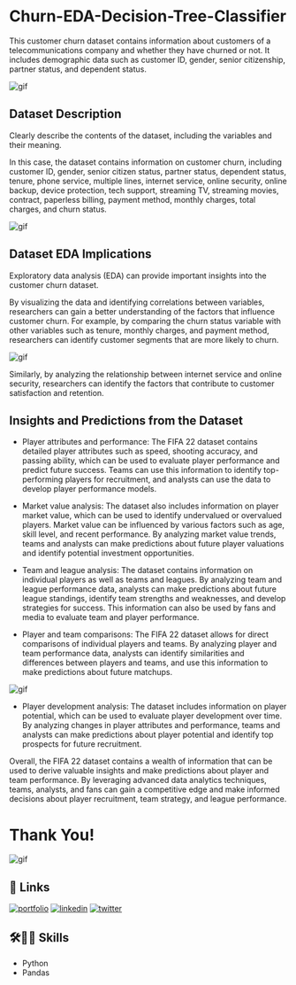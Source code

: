 
# Churn-EDA-Decision-Tree-Classifier

This customer churn dataset contains information about customers of a telecommunications company and whether they have churned or not. It includes demographic data such as customer ID, gender, senior citizenship, partner status, and dependent status.  






![gif](https://openviewpartners.com/wp-content/uploads/2020/08/churn-header.png)


## Dataset Description

Clearly describe the contents of the dataset, including the variables and their meaning. 

In this case, the dataset contains information on customer churn, including customer ID, gender, senior citizen status, partner status, dependent status, tenure, phone service, multiple lines, internet service, online security, online backup, device protection, tech support, streaming TV, streaming movies, contract, paperless billing, payment method, monthly charges, total charges, and churn status.

![gif](https://cdn.searchenginejournal.com/wp-content/uploads/2021/05/top-10-data-analysis-mistakes-digital-marketers-make-60a3b7da1bd73-1520x800.png)

## Dataset EDA Implications

Exploratory data analysis (EDA) can provide important insights into the customer churn dataset. 

By visualizing the data and identifying correlations between variables, researchers can gain a better understanding of the factors that influence customer churn. For example, by comparing the churn status variable with other variables such as tenure, monthly charges, and payment method, researchers can identify customer segments that are more likely to churn. 

![gif](https://blogger.googleusercontent.com/img/b/R29vZ2xl/AVvXsEjyqVqHYAssYDfxJFCDK6zNqiwlwRCuNE1UgWyxIAuWw3OW_HyvKQg7IZHrEEmQwsMF0JqsAaFGecDX2T-cTVsmhtHcbVhmvLEvTHWuOpMbRv4PJEgPHD-zVui5KfLUv_0gG4x2JN4WALfxNxW7mCad1q8w69_5H0YGbvzZRyBxq-ExthoA2FlRun4/s400/Market%20research.gif)

Similarly, by analyzing the relationship between internet service and online security, researchers can identify the factors that contribute to customer satisfaction and retention.



## Insights and Predictions from the Dataset
- Player attributes and performance: The FIFA 22 dataset contains detailed player attributes such as speed, shooting accuracy, and passing ability, which can be used to evaluate player performance and predict future success. Teams can use this information to identify top-performing players for recruitment, and analysts can use the data to develop player performance models.

- Market value analysis: The dataset also includes information on player market value, which can be used to identify undervalued or overvalued players. Market value can be influenced by various factors such as age, skill level, and recent performance. By analyzing market value trends, teams and analysts can make predictions about future player valuations and identify potential investment opportunities.

- Team and league analysis: The dataset contains information on individual players as well as teams and leagues. By analyzing team and league performance data, analysts can make predictions about future league standings, identify team strengths and weaknesses, and develop strategies for success. This information can also be used by fans and media to evaluate team and player performance.

- Player and team comparisons: The FIFA 22 dataset allows for direct comparisons of individual players and teams. By analyzing player and team performance data, analysts can identify similarities and differences between players and teams, and use this information to make predictions about future matchups.






![gif](https://media2.giphy.com/media/h7oDNn58aVDx0OFBUe/200w.gif)



- Player development analysis: The dataset includes information on player potential, which can be used to evaluate player development over time. By analyzing changes in player attributes and performance, teams and analysts can make predictions about player potential and identify top prospects for future recruitment.

Overall, the FIFA 22 dataset contains a wealth of information that can be used to derive valuable insights and make predictions about player and team performance. By leveraging advanced data analytics techniques, teams, analysts, and fans can gain a competitive edge and make informed decisions about player recruitment, team strategy, and league performance.
# Thank You!

![gif](https://camo.githubusercontent.com/ba9f3bd30647e352a3f5e1e45eb45c6ec7bad6155cd16aaedf4a426738da0ca5/68747470733a2f2f696e646f616e616c79746963612e636f6d2f7374617469632f696d616765732f62616e6e6572722e676966)








## 🔗 Links
[![portfolio](https://img.shields.io/badge/my_portfolio-000?style=for-the-badge&logo=ko-fi&logoColor=white)](https://github.com/ak-rana?tab=repositories)
[![linkedin](https://img.shields.io/badge/linkedin-0A66C2?style=for-the-badge&logo=linkedin&logoColor=white)](https://www.linkedin.com/in/akanksharana-/)
[![twitter](https://img.shields.io/badge/twitter-1DA1F2?style=for-the-badge&logo=twitter&logoColor=white)](https://twitter.com/i_akankshaRana)


## 🛠👩‍💻 Skills 

- Python
- Pandas

